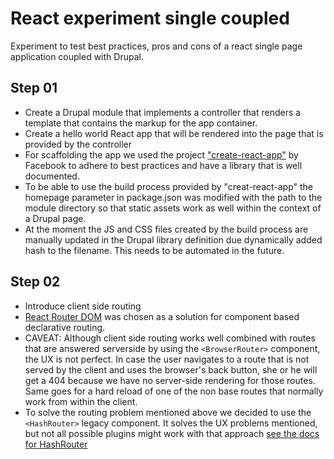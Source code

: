 # React experiment single coupled
Experiment to test best practices, pros and cons of a react single page application coupled with Drupal.

## Step 01
* Create a Drupal module that implements a controller that renders a template that contains the markup for the app container.
* Create a hello world React app that will be rendered into the page that is provided by the controller
* For scaffolding the app we used the project ["create-react-app"](https://github.com/facebookincubator/create-react-app) by Facebook to adhere to best practices and have a library that is well documented.
* To be able to use the build process provided by "creat-react-app" the homepage parameter in package.json was modified with the path to the module directory so that static assets work as well within the context of a Drupal page.
* At the moment the JS and CSS files created by the build process are manually updated in the Drupal library definition due dynamically added hash to the filename. This needs to be automated in the future.

## Step 02
* Introduce client side routing
* [React Router DOM](https://reacttraining.com/react-router/web/) was chosen as a solution for component based declarative routing.
* CAVEAT: Although client side routing works well combined with routes that are answered serverside by using the `<BrowserRouter>` component, the UX is not perfect. In case the user navigates to a route that is not served by the client and uses the browser's back button, she or he will get a 404 because we have no server-side rendering for those routes. Same goes for a hard reload of one of the non base routes that normally work from within the client.
* To solve the routing problem mentioned above we decided to use the `<HashRouter>`
 legacy component. It solves the UX problems mentioned, but not all possible plugins might work with that approach [see the docs for HashRouter](https://reacttraining.com/react-router/web/api/HashRouter)
